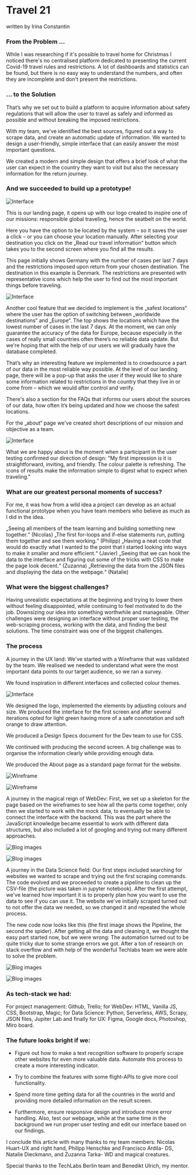 # Travel 21

written by Irina Constantin

### From the Problem ...
While I was researching if it's possible to travel home for Christmas I noticed there's no centralised platform dedicated to presenting the current Covid-19 travel rules and restrictions.
A lot of dashboards and statistics can be found, but there is no easy way to understand the numbers, and often they are incomplete and don't present the restrictions.

### ... to the Solution
That’s why we set out to build a platform to acquire information about safety regulations that will allow the user to travel as safely and informed as possible and without breaking the imposed restrictions.

With my team, we've identified the best sources, figured out a way to scrape data, and create an automatic update of information. We wanted to design a user-friendly, simple interface that can easily answer the most important questions.

We created a modern and simple design that offers a brief look of what the user can expect in the country they want to visit but also the necessary information for the return journey.

### And we succeeded to build up a prototype!

![Interface](https://github.com/TechLabs-Berlin/Travel-20/blob/main/UX/Interface/Deliverables/INTERFACE_09_Homepage_2x.png)

This is our landing page, it opens up with our logo created to inspire one of our missions: responsible global traveling, hence the seatbelt on the world.

Here you have the option to be located by the system – so it saves the user a click – or you can choose your location manually.
After selecting your destination you click on the „Read our travel information“ button which takes you to the second screen where you find all the results.

This page initially shows Germany with the number of cases per last 7 days and the restrictions imposed upon return from your chosen destination. The destination in this example is Denmark. The restrictions are presented with representative icons which help the user to find out the most important things before traveling. 

![Interface](https://github.com/TechLabs-Berlin/Travel-20/blob/main/UX/Interface/Deliverables/INTERFACE_08_Results_2x.png)


Another cool feature that we decided to implement is the „safest locations“ where the user has the option of switching between „worldwide destinations“ and „Europe“. The top shows the locations which have the lowest number of cases in the last 7 days. At the moment, we can only guarantee the accuracy of the data for Europe, because especially in the cases of really small countries often there’s no reliable data update. But we're hoping that with the help of our users we will gradually have the database completed.

That’s why an interesting feature we implemented is to crowdsource a part of our data in the most reliable way possible. At the level of our landing page, there will be a pop-up that asks the user if they would like to share some information related to restrictions in the country that they live in or come from – which we would after control and verify.

There's also a section for the FAQs that informs our users about the sources of our data, how often it’s being updated and how we choose the safest locations.

For the „about“ page we've created short descriptions of our mission and objective as a team. 

![Interface](https://github.com/TechLabs-Berlin/Travel-20/blob/main/UX/Interface/Deliverables/INTERFACE%2008%20About%20Variant%202x.png)

What we are happy about is the moment when a participant in the user testing confirmed our direction of design: "My first impression is it is straightforward, inviting, and friendly. The colour palette is refreshing. The icons of results make the information simple to digest what to expect when traveling."

### What are our greatest personal moments of success?

For me, it was how from a wild idea a project can develop as an actual functional prototype when you have team members who believe as much as I did in the idea. 

„Seeing all members of the team learning and building something new together.“ (Nicolas)
„The first for-loops and if-else statements run, putting them together and see them working.“ (Philipp)
„Having a neat code that would do exactly what I wanted to the point that I started looking into ways to make it smaller and more efficient.“ (Javier) 
„Seeing that we can hook the data to the interface and figuring out some of the tricks with CSS to make the page look decent.“ (Zuzanna)
„Retrieving the data from the JSON files and displaying the data on the webpage.“ (Natalie)

### What were the biggest challenges? 

Having unrealistic expectations at the beginning and trying to lower them without feeling disappointed, while continuing to feel motivated to do the job. Downsizing our idea into something worthwhile and manageable. Other challenges were designing an interface without proper user testing, the web-scraping process, working with the data, and finding the best solutions. The time constraint was one of the biggest challenges.

### The process

A journey in the UX land: We've started with a Wireframe that was validated by the team. 
We realised we needed to understand what were the most important data points to our target audience, so we ran a survey.

We found inspiration in different interfaces and collected colour themes.

![Interface](https://github.com/TechLabs-Berlin/Travel-20/blob/main/UX/Interface/Inspiration/Colours.png)

We designed the logo, implemented the elements by adjusting colours and size. We produced the interface for the first screen and after several iterations opted for light green having more of a safe connotation and soft orange to draw attention. 

We produced a Design Specs document for the Dev team to use for CSS. 

We continued with producing the second screen. A big challenge was to organise the information clearly while providing enough data. 

We  produced the About page as a standard page format for the website.

![Wireframe](https://github.com/TechLabs-Berlin/Travel-20/blob/main/UX/Wireframe/Exports/INTERFACE%2001%20Screen%201.png)

![Wireframe](https://github.com/TechLabs-Berlin/Travel-20/blob/main/UX/Wireframe/Exports/INTERFACE%20Screen%202-02.png)

A journey in the magical reign of WebDev: First, we set up a skeleton for the page based on the wireframes to see how all the parts come together, only then we started to work with the mock data, to eventually be able to connect the interface with the backend. This was the part where the JavaScript knowledge became essential to work with different data structures, but also included a lot of googling and trying out many different approaches.

![Blog images](https://github.com/TechLabs-Berlin/Travel-20/blob/main/UX/Blog%20Images/coviddatajasonfile.png)

![Blog images](https://github.com/TechLabs-Berlin/Travel-20/blob/main/UX/Blog%20Images/promiseloadaflag%20image.png)

A journey in the Data Science field: Our first steps included searching for websites we wanted to scrape and trying out the first scraping commands. The code evolved and we proceeded to create a pipeline to clean up the CSV-file (the picture was taken in jupyter notebook). After the first attempt, we've learned how important it is to properly plan how you want to use the data to see if you can use it. The website we've initially scraped turned out to not offer the data we needed, so we changed it and repeated the whole process. 

The new code now looks like this (the first image shows the Pipeline, the second the spider). After getting all the data and cleaning it, we thought the easy part started now, but we were wrong: The automation turned out to be quite tricky due to some strange errors we got. After a ton of research on stack overflow and with help of the wonderful Techlabs team we were able to solve the problem.

![Blog images](https://github.com/TechLabs-Berlin/Travel-20/blob/main/UX/Blog%20Images/gettingbetter.png)

![Blog images](https://github.com/TechLabs-Berlin/Travel-20/blob/main/UX/Blog%20Images/spider.png)


### As tech-stack we had: 

For project management: Github, Trello; for WebDev: HTML, Vanilla JS, CSS, Bootstrap, Magic; for Data Science: Python, Serverless, AWS, Scrapy, JSON files, Jupiter Lab and finally for UX: Figma, Google docs, Photoshop, Miro board.

### The future looks bright if we:
- Figure out how to make a text recognition software to properly scrape other websites for even more valuable data. Automate this process to create a more interesting indicator.

- Try to combine the features with some flight-APIs to give more cool functionality.

- Spend more time getting data for all the countries in the world and providing more detailed information on the result screen.

- Furthermore, ensure responsive design and introduce more error handling. Also, test our webpage, while at the same time in the background we run proper user testing and edit our interface based on our findings.

I conclude this article with many thanks to my team members: Nicolas Huart-UX and right hand, Philipp Henschke and Francisco Ardila- DS, Natalie Dieckmann, and Zuzanna Tarka- WD and magical creatures. 

Special thanks to the TechLabs Berlin team and Benedikt Ulrich, my mentor. 




